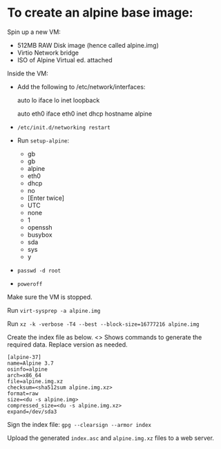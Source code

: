 # To create an alpine base image:

Spin up a new VM:
 - 512MB RAW Disk image (hence called alpine.img)
 - Virtio Network bridge
 - ISO of Alpine Virtual ed. attached

Inside the VM:
 - Add the following to /etc/network/interfaces:


    auto lo
    iface lo inet loopback

    auto eth0
    iface eth0 inet dhcp
      hostname alpine

 - `/etc/init.d/networking restart`
 - Run `setup-alpine`:
   - gb
   - gb
   - alpine
   - eth0
   - dhcp
   - no
   - [Enter twice]
   - UTC
   - none
   - 1
   - openssh
   - busybox
   - sda
   - sys
   - y


 - `passwd -d root`
 - `poweroff`

Make sure the VM is stopped.

Run `virt-sysprep -a alpine.img`

Run `xz -k -verbose -T4 --best --block-size=16777216 alpine.img`

Create the index file as below. <> Shows commands to generate the required data. Replace version as needed.

  ```
  [alpine-37]
  name=Alpine 3.7
  osinfo=alpine
  arch=x86_64
  file=alpine.img.xz
  checksum=<sha512sum alpine.img.xz>
  format=raw
  size=<du -s alpine.img>
  compressed_size=<du -s alpine.img.xz>
  expand=/dev/sda3
  ```

Sign the index file:
 `gpg --clearsign --armor index`


Upload the generated `index.asc` and `alpine.img.xz` files to a web server.
